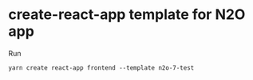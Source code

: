 # create-react-app template for N2O app

Run

```yarn create react-app frontend --template n2o-7-test```
